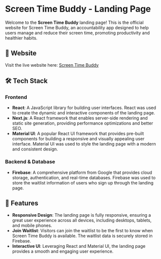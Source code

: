 # Screen Time Buddy - Landing Page

Welcome to the **Screen Time Buddy** landing page! This is the official website for Screen Time Buddy, an accountability app designed to help users manage and reduce their screen time, promoting productivity and healthier habits.

## 🚀 Website

Visit the live website here: [Screen Time Buddy](https://screen-time-buddy.vercel.app) 

## 🛠 Tech Stack

### Frontend
- **React**: A JavaScript library for building user interfaces. React was used to create the dynamic and interactive components of the landing page.
- **Next.js**: A React framework that enables server-side rendering and static site generation, providing performance optimizations and better SEO.
- **Material UI**: A popular React UI framework that provides pre-built components for building a responsive and visually appealing user interface. Material UI was used to style the landing page with a modern and consistent design.

### Backend & Database
- **Firebase**: A comprehensive platform from Google that provides cloud storage, authentication, and real-time databases. Firebase was used to store the waitlist information of users who sign up through the landing page.

## 🌟 Features

- **Responsive Design**: The landing page is fully responsive, ensuring a great user experience across all devices, including desktops, tablets, and mobile phones.
- **Join Waitlist**: Visitors can join the waitlist to be the first to know when Screen Time Buddy is available. The waitlist data is securely stored in Firebase.
- **Interactive UI**: Leveraging React and Material UI, the landing page provides a smooth and engaging user experience.

